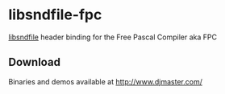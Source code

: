 libsndfile-fpc
==============
[libsndfile](http://www.mega-nerd.com/libsndfile/) header binding for the Free Pascal Compiler aka FPC

Download
--------
Binaries and demos available at http://www.djmaster.com/
